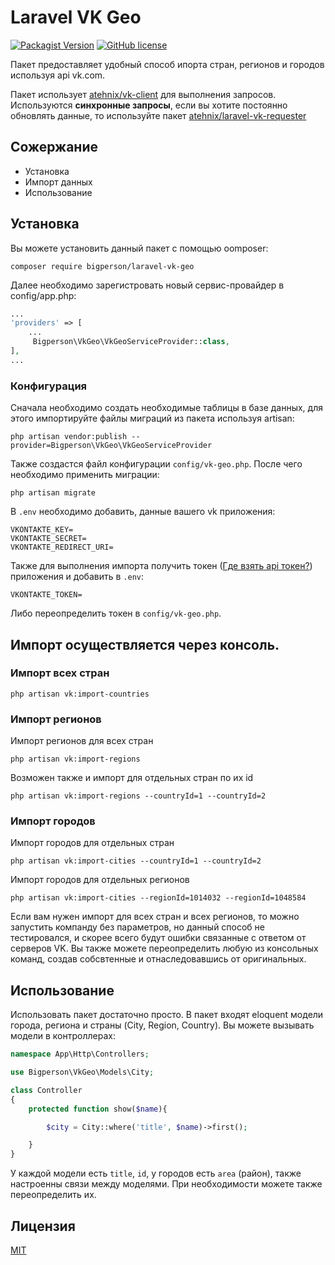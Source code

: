 # Laravel VK Geo
[![Packagist Version](https://img.shields.io/packagist/v/bigperson/laravel-vk-geo.svg)](https://packagist.org/packages/bigperson/laravel-vk-geo)
[![GitHub license](https://img.shields.io/badge/license-MIT-blue.svg)](https://raw.githubusercontent.com/bigperson/laravel-vk-geo/master/LICENSE)

Пакет предоставляет удобный способ ипорта стран, регионов и городов используя api vk.com.

Пакет использует [atehnix/vk-client](https://github.com/atehnix/vk-client) для выполнения запросов. Используются **синхронные запросы**, если вы хотите постоянно обновлять данные, то используйте пакет [atehnix/laravel-vk-requester](https://github.com/atehnix/laravel-vk-requester)

## Сожержание
* Установка
* Импорт данных
* Использование

## Установка
Вы можете установить данный пакет с помощью oomposer:

```
composer require bigperson/laravel-vk-geo
```

Далее необходимо зарегистровать новый сервис-провайдер в config/app.php:

```php
...
'providers' => [
    ...
     Bigperson\VkGeo\VkGeoServiceProvider::class,
],
...
```

### Конфигурация
Сначала необходимо создать необходимые таблицы в базе данных, для этого импортируйте файлы миграций из пакета используя artisan:

```
php artisan vendor:publish --provider=Bigperson\VkGeo\VkGeoServiceProvider
```
Также создастся файл конфигурации `config/vk-geo.php`. После чего необходимо применить миграции:
```
php artisan migrate
```
В `.env` необходимо добавить, данные вашего vk приложения:
```
VKONTAKTE_KEY=
VKONTAKTE_SECRET=
VKONTAKTE_REDIRECT_URI=
```
Также для выполнения импорта получить токен ([Где взять api токен?](https://github.com/atehnix/laravel-vk-requester#Где-взять-api-токен)) приложения и добавить в `.env`:
```
VKONTAKTE_TOKEN=
```
Либо переопределить токен в `config/vk-geo.php`.

## Импорт осуществляется через консоль.
### Импорт всех стран
```
php artisan vk:import-countries
```
### Импорт регионов
Импорт регионов для всех стран
```
php artisan vk:import-regions
```
Возможен также и импорт для отдельных стран по их id
```
php artisan vk:import-regions --countryId=1 --countryId=2
```

### Импорт городов

Импорт городов для отдельных стран
```
php artisan vk:import-cities --countryId=1 --countryId=2
```
Импорт городов для отдельных регионов
```
php artisan vk:import-cities --regionId=1014032 --regionId=1048584
```

Если вам нужен импорт для всех стран и всех регионов, то можно запустить компанду без параметров, но данный способ не тестировался, и скорее всего будут ошибки связанные с ответом от серверов VK. Вы также можете переопределить любую из консольных команд, создав собсвтенные и отнаследовавшись от оригинальных.

## Использование

Использовать пакет достаточно просто. В пакет входят eloquent модели города, региона и страны (City, Region, Country). Вы можете вызывать модели в контроллерах:
```php
namespace App\Http\Controllers;

use Bigperson\VkGeo\Models\City;

class Controller
{
    protected function show($name){

        $city = City::where('title', $name)->first();

    }
}
```
У каждой модели есть `title`, `id`, у городов есть `area` (район), также настроенны связи между моделями. При необходимости можете также переопределить их.


## Лицензия
[MIT](https://raw.github.com/bigperson/laravel-vk-geo/master/LICENSE)

